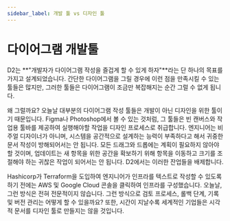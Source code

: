 ```yaml
---
sidebar_label: 개발 툴 vs 디자인 툴
---
```


# 다이어그램 개발툴

D2는 **"개발자가 다이어그램 작성을 즐겁게 할 수 있게 하자"**라는 단 하나의 목표를 가지고 설계되었습니다.
간단한 다이어그램을 그릴 경우에 이런 점을 만족시킬 수 있는 툴들은 많지만, 그러한 툴들은 다이어그램이 조금만 복잡해지는 순간 그럴 수 없게 됩니다.

왜 그럴까요?
오늘날 대부분의 다이어그램 작성 툴들은 개발이 아닌 디자인을 위한 툴이기 때문입니다.
Figma나 Photoshop에서 볼 수 있는 것처럼, 그 툴들은 빈 캔버스와 작업용 툴바를 제공하여 실행해야할 작업을 디자인 프로세스로 취급합니다.
엔지니어는 비주얼 디자이너가 아니며, 시스템을 공간적으로 설계하는 능력이 부족하다고 해서 귀중한 문서 작성이 방해되어서는 안 됩니다.
모든 드래그와 드롭에는 계획이 필요하지 않아야 할 것이며, 업데이트는 새 항목을 위한 공간을 확보하기 위해 항목을 이동하고 크기를 조절해야 하는 귀찮은 작업이 되어서는 안 됩니다.
D2에서는 이러한 잔업들을 배제합니다.

Hashicorp가 Terraform을 도입하여 엔지니어가 인프라를 텍스트로 작성할 수 있도록 하기 전에는 AWS 및 Google Cloud 콘솔을 클릭하여 인프라를 구성했습니다.
오늘날, 그런 방식은 전혀 전문적이지 않습니다.
그런 방식으로 검토 프로세스, 롤백 단계, 기록 및 버전 관리는 어떻게 할 수 있을까요?
또한, 시간이 지날수록 세계적인 기업들은 시각적 문서를 디자인 툴로 만들지는 않을 것입니다.
